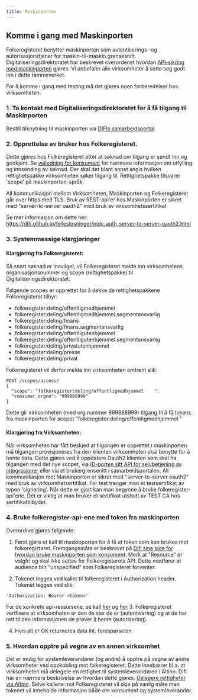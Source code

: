 ```yaml
---
title: Maskinporten
---
```


## Komme i gang med Maskinporten
Folkeregisteret benytter maskinporten som autentiserings- og autorisasjonstjener for maskin-til-maskin grensesnitt. Digitaliseringsdirektoratet har beskrevet overordenet hvordan [API-sikring med maskinporten](https://difi.github.io/felleslosninger/maskinporten_guide_apikonsument.html) gjøres.
Vi anbefaler alle virksomheter å sette seg godt inn i dette rammeverket.

For å komme i gang med testing må det gjøres noen forberedelser hos virksomheten:


### 1. Ta kontakt med Digitaliseringsdirektoratet for å få tilgang til Maskinporten
Bestill tilknytning til maskinporten via [DIFIs samarbeidsportal](https://difi.github.io/felleslosninger/maskinporten_overordnet.html)


### 2. Opprettelse av bruker hos Folkeregisteret.
Dette gjøres hos Folkeregisteret etter at søknad om tilgang er sendt inn og godkjent. Se [veiledning for konsument](https://skatteetaten.github.io/folkeregisteret-api-dokumentasjon/veileder-for-konsumenter/) for nærmere informasjon om utfylling og innsending av søknad. Der skal det blant annet angis hvilken rettighetspakke virksomheten søker tilgang til. Rettighetspakke tilsvarer 'scope' på maskinporten-språk.

All kommunikasjon mellom Virksomheten, Maskinporten og Folkeregisteret går over https med TLS.
Bruk av REST-api'er hos Maskinporten er sikret med "server-to-server oauth2" med bruk av virksomhetssertifikat

Se mer informasjon om dette her: https://difi.github.io/felleslosninger/oidc_auth_server-to-server-oauth2.html


### 3. Systemmessige klargjøringer
#### Klargjøring fra Folkeregisteret:

Så snart søknad er innvilget, vil Folkeregisteret melde inn virksomhetens organisasjonsnummer og scope (rettighetspakke) til Digitaliseringsdirektoratet.

Følgende scopes er opprettet for å dekke de rettighetspakkene Folkeregisteret tilbyr:
* folkeregister:deling/offentligmedhjemmel
* folkeregister:deling/offentligmedhjemmel.segmentansvarlig
* folkeregister:deling/finans
* folkeregister:deling/finans.segmentansvarlig
* folkeregister:deling/offentligutenhjemmel
* folkeregister:deling/offentligutenhjemmel.segmentansvarlig
* folkeregister:deling/privatutenhjemmel
* folkeregister:deling/presse
* folkeregister:deling/privat


Folkeregisteret vil derfor melde inn virksomheten omtrent slik:
```
POST /scopes/access/
{
  "scope": "folkeregister:deling/offentligmedhjemmel	",
  "consumer_orgno": "999888999"
}
```
Dette gir virksomheten (med org.nummer 999888999) tilgang til å få tokens fra maskinporten for scopet "folkeregister:deling/offentligmedhjemmel	"

#### Klargjøring fra Virksomheten:
Når virksomheten har fått beskjed at tilgangen er opprettet i maskinporten må tilgangen provisjoneres fra den klienten virksomheten skal benytte for å hente data.
Dette gjøres ved å oppdatere Oauth2 klienten som skal ha tilgangen med det nye scopet, via [ID-porten sitt API for selvbetjening av integrasjoner](https://difi.github.io/felleslosninger/oidc_api_admin_maskinporten.html) eller via et brukergrensenitt i samarbeidsportalen.
All kommunikasjon mot Maskinporten er sikret med "server-to-server oauth2" med bruk av virksomhetsertifikat. For test trenger man et testsertifikat av typen 'signering'. Når dette er gjort kan man begynne å bruke folkeregister-api'ene. Det er viktig at man bruker et sertifikat utstedt av TEST CA hos sertifikattilbyder.


### 4. Bruke folkeregister-api-ene med token fra maskinporten
Overordnet gjøres følgende:

1. Først gjøre et kall til maskinporten for å få et token som kan brukes mot folkeregisteret. Fremgangsmåte er beskrevet på [Difi sine side for hvordan bruke maskinporten som konsument](https://difi.github.io/felleslosninger/maskinporten_guide_apikonsument.html). Merk at "Resource" er valgfri og skal ikke settes for Folkeregisterets API. Dette medfører at audience blir "unspecified" som Folkeregisteret forventer.

2. Tokenet legges ved kallet til folkeregisteret i Authorization header. Tokenet legges ved slik:
```
'Authorization: Bearer <token>'
```

  For de konkrete api-ressursene, se kall [her](../hendelsesliste) og  [her](../oppslag)
3. Folkeregisteret verifisere at virksomheten er den de sier de er (autentisering) og at de har rett til den informasjonen de prøver å hente (autorisering).

4. Hvis alt er OK returneres data iht. forespørselen.

### 5. Hvordan opptre på vegne av en annen virksomhet
Det er mulig for systemleverandører (og andre) å opptre på vegne av andre virksomheter ved oppkobling mot folkeregisteret. Dette innebærer bl.a. at virksomheten må delegere en rettighet til systemleverandøren i Altinn. Difi har
en nærmere beskrivelse av hvordan dette gjøres. [Delegere rettigheter via Altinn](https://difi.github.io/felleslosninger/maskinporten_guide_apikonsument.html#bruke-delegering-via-altinn-autorisasjon).
Selve kallene mot Folkeregisteret vil skje på vanlig måte men tokenet vil inneholde informasjon både om konsument og systemleverandør.
